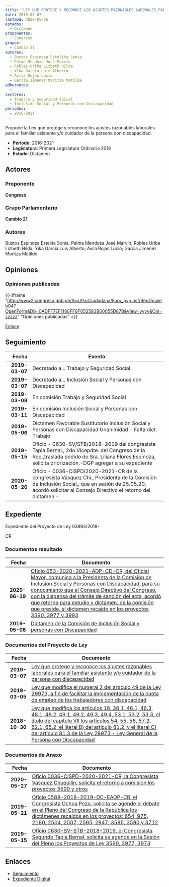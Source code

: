 ```yaml
---
title: "LEY QUE PROTEGE Y RECONOCE LOS AJUSTES RAZONABLES LABORALES PARA EL FAMILIAR ASISTENTES Y/O CUIDADOR DE LA PERSONA CON DISCAPACIDAD"
date: 2019-03-07
lastmod: 2020-05-26
estados: 
  - Dictamen
proponentes: 
  - Congreso
grupos: 
  - Cambio 21
autores: 
  - Bustos Espinoza Estelita Sonia
  - Palma Mendoza José Marvín
  - Robles Uribe Lizbeth Hilda
  - Yika García Luis Alberto
  - Ávila Rojas Lucio
  - García Jiménez Maritza Matilde
adherentes: 
  - 
sectores: 
  - Trabajo y Seguridad Social
  - Inclusión Social y Personas con Discapacidad
periodos: 
  - 2016-2021
---
```


Propone la Ley que protege y reconoce los ajustes razonables laborales para el familiar asistente y/o cuidador de la persona con discapacidad.

- **Periodo**: 2016-2021
- **Legislatura**: Primera Legislatura Ordinaria 2018
- **Estado**: Dictamen

## Actores

### Proponente

**Congreso**

### Grupo Parlamentario

**Cambio 21**

### Autores

Bustos Espinoza Estelita Sonia; Palma Mendoza José Marvín; Robles Uribe Lizbeth Hilda; Yika García Luis Alberto; Ávila Rojas Lucio; García Jiménez Maritza Matilde


## Opiniones

### Opiniones publicadas

{{<iframe "http://www2.congreso.gob.pe/Sicr/ParCiudadana/Foro_pvp.nsf/RepOpiweb04?OpenForm&Db=0ADFF7EF1180FF8F052583B60055D87B&View=yyyy&Col=zzzzz" "Opiniones publicadas" >}}

[Enlace](http://www2.congreso.gob.pe/Sicr/ParCiudadana/Foro_pvp.nsf/RepOpiweb04?OpenForm&Db=0ADFF7EF1180FF8F052583B60055D87B&View=yyyy&Col=zzzzz)

## Seguimiento

| Fecha | Evento |
|------:|--------|
| **2019-03-07** | Decretado a... Trabajo y Seguridad Social|
| **2019-03-07** | Decretado a... Inclusión Social y Personas con Discapacidad|
| **2019-03-08** | En comisión Trabajo y Seguridad Social|
| **2019-03-11** | En comisión Inclusión Social y Personas con Discapacidad|
| **2019-05-06** | Dictamen Favorable Sustitutorio Inclusión Social y Personas con Discapacidad Unanimidad - Falta dict. Trabajo|
| **2019-05-15** | Oficio - 0630-SV/STB/2018-2019 del congresista Tapia Bernal., 2do.Vicepdte. del Congreso de la Rep.,traslada pedido de Sra. Liliana Flores Espinoza, solicita priorización.-DGP agregar a su expediente|
| **2020-05-26** | Oficio - 0036-CISPD/2020-2021-CR de la congresista Vásquez Chi., Presidenta de la Comisiòn de Inclusiòn Social,, que en sesión de 25.05.20, acordó solicitar al Consejo Directivo el retorno del dictamen.-|


## Expediente

Expediente del Proyecto de Ley 03993/2018-

CR


### Documentos resultado

| Fecha | Documento |
|------:|--------|
| **2020-06-19** | [Oficio 053-2020-2021-ADP-CD-CR, del Oficial Mayor, comunica a la Presidenta de la Comisión de Inclusión Social y Personas con Discapacidad, para su conocimiento que el Consejo Directivo del Congreso, con la dispensa del trámite de sanción del acta, acordó que retorne para estudio y dictamen, de la comisión que preside, el dictamen recaído en los proyectos 3590, 3977 y 3993](http://www.leyes.congreso.gob.pe/Documentos/2016_2021/Oficios/Oficialia_Mayor/OFICIO-053-2020-2021-ADP-CD-CR.pdf) |
| **2019-05-06** | [Dictamen de la Comisión de Inclusión Social y personas con Discapacidad](http://www.leyes.congreso.gob.pe/Documentos/2016_2021/Dictamenes/Proyectos_de_Ley/03590DC13MAY20190506.pdf) |

### Documentos del Proyecto de Ley

| Fecha | Documento |
|------:|--------|
| **2019-03-07** | [Ley que protege y reconoce los ajustes razonables laborales para el familiar asistente y/o cuidador de la persona con discapacidad](http://www.leyes.congreso.gob.pe/Documentos/2016_2021/Proyectos_de_Ley_y_de_Resoluciones_Legislativas/PL0399320190307.pdf) |
| **2019-03-05** | [Ley que modifica el numeral 2 del artículo 49 de la Ley 29973, a fin de facilitar la implementación de la cuota de empleo de los trabajadores con discapacidad](http://www.leyes.congreso.gob.pe/Documentos/2016_2021/Proyectos_de_Ley_y_de_Resoluciones_Legislativas/PL0397720190305..pdf) |
| **2018-10-30** | [Ley que modifica los artículos 18, 38.1, 46.1, 46.3, 48.1, 48.2, 49.1, 49.2, 49.3, 49.4, 53.1, 53.2, 53.3, el título del capitulo VII los artículos 54, 55, 56, 57.2, 62.1, 65.2, el literal B) del artículo 81.2, y el literal C) del artículo 81.3 de la Ley 29973 - Ley General de la Persona con Discapacidad](http://www.leyes.congreso.gob.pe/Documentos/2016_2021/Proyectos_de_Ley_y_de_Resoluciones_Legislativas/PL0359020181030.pdf) |

### Documentos de Anexo

| Fecha | Documento |
|------:|--------|
| **2020-05-27** | [Oficio 0036-CISPD-2020-2021-CR, la Congresista Vasquez Chuquilin, solicita el retorno a comisión los proyectos 3590 y otros](http://www.leyes.congreso.gob.pe/Documentos/2016_2021/Oficios/Comisiones_Ordinarias/OFICIO-0036-CISPD-2020-2021-CR.pdf) |
| **2019-05-21** | [Oficio 0588-2018-2019-DC-EAOP-CR, el Congresista Ochoa Pezo, solicita se agende el debate en el Pleno del Congreso de la República los dictámenes recaídos en los proyectos; 654, 975, 2180, 2504, 2507, 2595, 2847, 3585, 3590 y 3712](http://www.leyes.congreso.gob.pe/Documentos/2016_2021/Oficios/Congresistas/OFICIO-0588-2018-2019-DC-EAOP-CR.pdf) |
| **2019-05-15** | [Oficio 0630-SV-STB-2018-2019, el Congresista Segundo Tapia Bernal, solicita se agende en la Sesión del Pleno los Proyectos de Ley 3590, 3977, 3973](http://www.leyes.congreso.gob.pe/Documentos/2016_2021/Oficios/Congresistas/OFICIO-0630-SV-STB-2018-2019.pdf) |

## Enlaces 

- [Seguimiento](http://www2.congreso.gob.pe/Sicr/TraDocEstProc/CLProLey2016.nsf/f7fff46988ca05b1052578e100829cc7/6bc00122872481bd052583b600514640?OpenDocument)
- [Expediente Digital](http://www2.congreso.gob.pe/Sicr/TraDocEstProc/CLProLey2016.nsf/f7fff46988ca05b1052578e100829cc7/6bc00122872481bd052583b600514640?OpenDocument&Click=05257FB7005EB655.eb71d0cf91d8294e05256cdf006b5706/$Body/0.1C6C)
